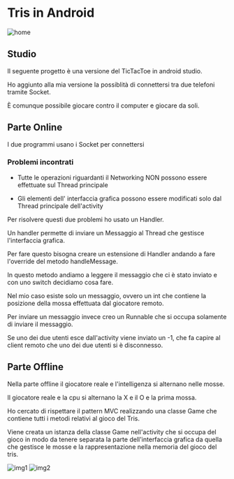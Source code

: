 # Tris in Android

![home](https://i.imgur.com/IYf4PW7.jpg)

## Studio
Il seguente progetto è una versione del TicTacToe in android studio.

Ho aggiunto alla mia versione la possiblità di connettersi tra due telefoni tramite Socket.

È comunque possibile giocare contro il computer e giocare da soli.

## Parte Online

I due programmi usano i Socket per connettersi

### Problemi incontrati

- Tutte le operazioni riguardanti il Networking NON possono essere effettuate sul Thread principale

- Gli elementi dell' interfaccia grafica possono essere modificati solo dal Thread principale dell'activity

Per risolvere questi due problemi ho usato un Handler.

Un handler permette di inviare un Messaggio al Thread che gestisce l'interfaccia grafica.

Per fare questo bisogna creare un estensione di Handler andando a fare l'override del metodo handleMessage.

In questo metodo andiamo a leggere il messaggio che ci è stato inviato e con uno switch decidiamo cosa fare.

Nel mio caso esiste solo un messaggio, ovvero un int che contiene la posizione della mossa effettuata dal giocatore remoto.

Per inviare un messaggio invece creo un Runnable che si occupa solamente di inviare il messaggio.

Se uno dei due utenti esce dall'activity viene inviato un -1, che fa capire al client remoto che uno dei due utenti si è disconnesso.

## Parte Offline

Nella parte offline il giocatore reale e l'intelligenza si alternano nelle mosse.

Il giocatore reale e la cpu si alternano la X e il O e la prima mossa.

Ho cercato di rispettare il pattern MVC realizzando una classe Game che contiene tutti i metodi relativi al gioco del Tris.

Viene creata un istanza della classe Game nell'activity che si occupa del gioco in modo da tenere separata la parte dell'interfaccia grafica da quella che gestisce le mosse e la rappresentazione nella memoria del gioco del tris.

![img1](https://i.imgur.com/BuDtrhB.jpg)
![img2](https://i.imgur.com/zL5pL1J.jpg)
